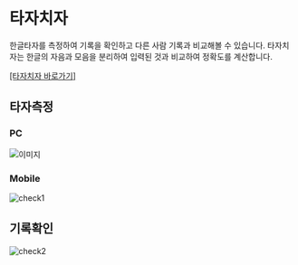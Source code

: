 # 타자치자

한글타자를 측정하여 기록을 확인하고 다른 사람 기록과 비교해볼 수 있습니다.
타자치자는 한글의 자음과 모음을 분리하여 입력된 것과 비교하여 정확도를 계산합니다.

<a href='https://tajachija.com/' target='_blank'>[타자치자 바로가기]</a>

## 타자측정
### PC
![이미지](https://img1.daumcdn.net/thumb/R1280x0/?scode=mtistory2&fname=https%3A%2F%2Fblog.kakaocdn.net%2Fdn%2Fb3m8GI%2Fbtq1py94X7u%2FOwyBk6aoXyu39gZLVxtw8k%2Fimg.gif)

### Mobile
![check1](https://user-images.githubusercontent.com/68520394/114343491-f0aaed00-9b98-11eb-8e06-403ac185e75d.gif)


## 기록확인
![check2](https://user-images.githubusercontent.com/68520394/114343233-737f7800-9b98-11eb-903a-3f70896bb4a4.gif)
